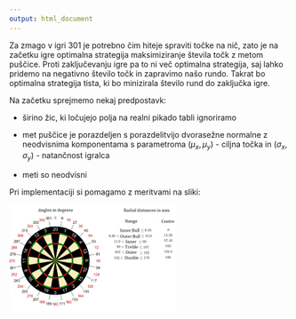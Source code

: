```yaml
---
output: html_document
---
```




Za zmago v igri 301 je potrebno čim hiteje spraviti točke na nič, zato je na začetku igre optimalna strategija maksimiziranje števila točk z metom puščice. Proti zaključevanju igre pa to ni več optimalna strategija, saj lahko pridemo na negativno število točk in zapravimo našo rundo. Takrat bo optimalna strategija tista, ki bo minizirala število rund do zaključka igre. 

Na začetku sprejmemo nekaj predpostavk:

* širino žic, ki ločujejo polja na realni pikado tabli ignoriramo

* met puščice je porazdeljen s porazdelitvijo dvorasežne normalne z neodvisnima komponentama s parametroma $(\mu_{x}, \mu_{y})$ - ciljna točka in $(\sigma_{x}, \sigma_{y})$ - natančnost igralca

* meti so neodvisni

Pri implementaciji si pomagamo z meritvami na sliki:

<img src="../../slike/koti.png" title="plot of chunk unnamed-chunk-1" alt="plot of chunk unnamed-chunk-1" width="60%" />

